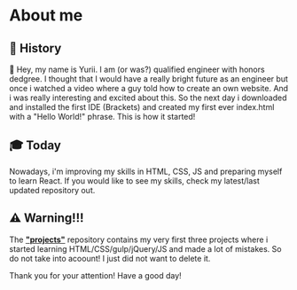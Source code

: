 # About me

## :book: History 

:call_me_hand: Hey, my name is Yurii. I am (or was?) qualified engineer with honors dedgree. I thought that I would have a really bright future as an engineer but once i watched a video where a guy told how to create an own website. And i was really interesting and excited about this. So the next day i downloaded and installed the first IDE (Brackets) and created my first ever index.html with a "Hello World!" phrase. This is how it started!

## :mortar_board: Today

Nowadays, i'm improving my skills in HTML, CSS, JS and preparing myself to learn React. If you would like to see my skills, check my latest/last updated repository out.

## :warning: Warning!!!

The [__"projects"__](./projects) repository contains my very first three projects where i started learning HTML/CSS/gulp/jQuery/JS and made a lot of mistakes. So do not take into acoount! I just did not want to delete it.

Thank you for your attention! Have a good day!

<!---
mrdeviantart/mrdeviantart is a ✨ special ✨ repository because its `README.md` (this file) appears on your GitHub profile.
You can click the Preview link to take a look at your changes.
--->
